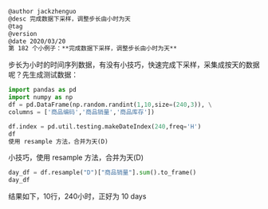 
```markdown
@author jackzhenguo
@desc 完成数据下采样，调整步长由小时为天
@tag
@version 
@date 2020/03/20
第 182 个小例子：**完成数据下采样，调整步长由小时为天**
```

步长为小时的时间序列数据，有没有小技巧，快速完成下采样，采集成按天的数据呢？先生成测试数据：

```python
import pandas as pd
import numpy as np
df = pd.DataFrame(np.random.randint(1,10,size=(240,3)), \
columns = ['商品编码','商品销量','商品库存'])
```

```python
df.index = pd.util.testing.makeDateIndex(240,freq='H')
df
使用 resample 方法，合并为天(D)
```

小技巧，使用 resample 方法，合并为天(D)
```python
day_df = df.resample("D")["商品销量"].sum().to_frame()
day_df
```

结果如下，10行，240小时，正好为 10 days
